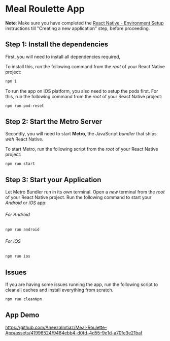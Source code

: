 # Meal Roulette App

**Note**: Make sure you have completed the [React Native - Environment Setup](https://reactnative.dev/docs/environment-setup) instructions till "Creating a new application" step, before proceeding.

## Step 1: Install the dependencies

First, you will need to install all dependencies required,

To install this, run the following command from the _root_ of your React Native project:

```bash
npm i
```

To run the app on iOS platform, you also need to setup the pods first. For this, run the following command from the _root_ of your React Native project:

```bash
npm run pod-reset
```

## Step 2: Start the Metro Server

Secondly, you will need to start **Metro**, the JavaScript _bundler_ that ships _with_ React Native.

To start Metro, run the following script from the _root_ of your React Native project:

```bash
npm run start
```


## Step 3: Start your Application

Let Metro Bundler run in its _own_ terminal. Open a _new_ terminal from the _root_ of your React Native project. Run the following command to start your _Android_ or _iOS_ app:

###### For Android

```bash
npm run android
```


###### For iOS

```bash
npm run ios
```

## Issues

If you are having some issues running the app, run the following script to clear all caches and install everything from scratch.

```bash
npm run cleanNpm
```


## App Demo
https://github.com/AneezaImtiaz/Meal-Roulette-App/assets/41996524/9484ebb4-d0fd-4d55-9e1d-a70fe3e21baf

